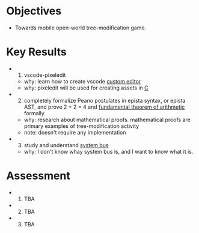# Objectives

- Towards mobile open-world tree-modification game.

# Key Results

- 1. vscode-pixeledit
  - why: learn how to create vscode [custom editor](https://code.visualstudio.com/api/extension-guides/custom-editors)
  - why: pixeledit will be used for creating assets in [C](https://scrapbox.io/kt3k/C)
- 2. completely formalize Peano postulates in epista syntax, or epista AST, and prove 2 + 2 = 4 and [fundamental theorem of arithmetic](https://en.wikipedia.org/wiki/Fundamental_theorem_of_arithmetic) formally.
  - why: research about mathematical proofs. mathematical proofs are primary examples of tree-modification activity
  - note: doesn't require any implementation
- 3. study and understand [system bus](https://en.wikipedia.org/wiki/System_bus)
  - why: I don't know whay system bus is, and I want to know what it is.

# Assessment

- 1. TBA
- 2. TBA
- 3. TBA
